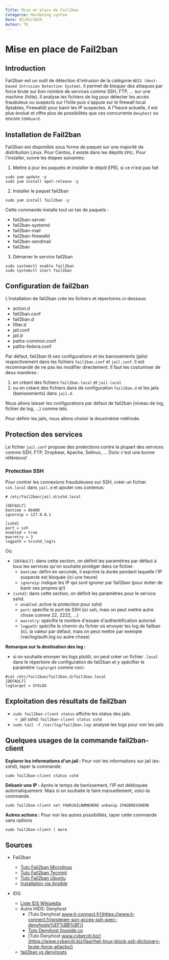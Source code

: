 ```yaml
---
Title: Mise en place de Fail2ban
Catégorie: Hardening system
Date: 02/02/2020
Auteur: TK
---
```


# Mise en place de Fail2ban

## Introduction
Fail2ban est un outil de détection d'intrusion de la catégorie `HDIS (Host-based Intrusion Detection System)`. Il permet de bloquer des attaques par force brute sur bon nombre de services comme SSH, FTP, ... sur une machine (hôte). Il analyse les fichiers de log pour détecter les accès frauduleux ou suspects sur l'hôte puis s'appuie sur le firewall local (Iptables, Firewalld) pour banir les IP suspectes.
A l"heure actuelle, il est plus évolué et offre plus de possibilités que ces concurrents `Denyhost` ou encore `SSHGuard`.

## Installation de Fail2ban
Fail2ban est disponible sous forme de paquet sur une majorité de distribution Linux. Pour Centos, il existe dans les dépôts `EPEL`.
Pour l'installer, suivre les étapes suivantes:
1. Mettre à jour les paquets et installer le dépôt EPEL si ce n'est pas fait
```
sudo yum update -y
sudo yum install epel-release -y
```
2. Installer le paquet fail2ban
```
sudo yum install fail2ban -y
```
Cette commande installe tout un tas de paquets :
- fail2ban-server
- fail2ban-systemd
- fail2ban-mail
- fail2ban-firewalld
- fail2ban-sendmail
- fail2ban

3. Démarrer le service fail2ban
```
sudo systemctl enable fail2ban
sudo systemctl start fail2ban
```

## Configuration de fail2ban
L'installation de fail2ban crée les fichiers et répertoires ci-dessous:
- action.d
- fail2ban.conf
- fail2ban.d
- filter.d
- jail.conf
- jail.d
- paths-common.conf
- paths-fedora.conf

Par défaut, fail2ban lit ses configurations et les banissements (jails) respectivement dans les fichiers `fail2ban.conf` et `jail.conf`. Il est recommandé de ne pas les modifier directement. Il faut les costumiser de deux manières :
1. en créant des fichiers `fail2ban.local` et `jail.local`
2. ou en créant des fichiers dans de configuration `fail2ban.d` et les jails (banissements) dans `jail.d`.

Nous allons laisser les configurations par défaut de fail2ban (niveau de log, fichier de log, ...) comme tels.

Pour définir les jails, nous allons choisir la deuximème méthode.

## Protection des services
Le fichier `jail.conf` propose des protections contre la plupart des services comme SSH, FTP, Dropbear, Apache, Selinux, ... Donc c'est une bonne référence!
### Protection SSH
Pour contrer les connexions frauduleuses sur SSH, créer un fichier `ssh.local` dans `jail.d` et ajouter ces contenus:
```
# /etc/fail2ban/jail.d/sshd.local

[DEFAULT]
bantime = 86400
ignoreip = 127.0.0.1

[sshd]
port = ssh
enabled = true
maxretry = 3
logpath = %(sshd_log)s
```
Où:
- `[DEFAULT]`: dans cette section, on définit les paramètres par défaut à tous les services qu'on souhaite protéger dans ce fichier.
  - `bantime`: défini en seconde, il exprime la durée pendant laquelle l'IP suspecte est bloquée (ici une heure)
  - `ignoreip`: indique les IP qui sont ignorer par fail2ban (pour éviter de banir ses propres ip!)
- `[sshd]`: dans cette section, on définit les paramètres pour le service sshd.
  - `enabled`: active la protection pour sshd
  - `port`: spécifie le port de SSH (ici ssh, mais on peut mettre autre chose comme 22, 2222, ...)
  - `maxretry`: spécifie le nombre d'essaie d'authentification autorisé
  - `logpath`: spécifie le chemin du fichier où envoyer les log de failban (ici, la valeur par défaut, mais on peut mettre par exemple /var/log/auth.log ou autre chose)
  
 **Remarque sur la destination des log :** 
 - si on souhaite envoyer les logs plutôt, on peut créer un fichier `.local` dans le répertoire de configuration de fail2ban et y spécifier le paramètre `logtarget` comme ceci:
 ```
 #cat /etc/fail2ban/fail2ban.d/fail2ban.local
 [DEFAULT]
 logtarget = SYSLOG
 ```

## Exploitation des résultats de fail2ban
- `sudo fail2ban-client status` affiche les status des jails
  - jail sshd: `fail2ban-client status sshd`
- `sudo tail -f /var/log/fail2ban.log`: analyse les logs pour voir les jails

## Quelques usages de la commande fail2ban-client
**Explorer les informations d'un jail :** Pour voir les informations sur jail (ex: sshd), taper la commande:
```
sudo fail2ban-client status sshd
```

**Débanir une IP :**
 Après le temps de banissement, l'IP est débloquée automatiquement. Mais si on souhaite le faire manuellement, voici-la commande.
```
sudo fail2ban-client set YOURJAILNAMEHERE unbanip IPADDRESSHERE
```
**Autres actions :** Pour voir les autres possibilités, taper cette commande sans options
```
sudo fail2ban-client | more
```



## Sources
- Fail2ban
  - [Tuto Fail2ban Microlinux](https://www.microlinux.fr/fail2ban-centos-7/)
  - [Tuto Fail2ban Tecmint](https://www.tecmint.com/use-fail2ban-to-secure-linux-server/)
  - [Tuto Fail2ban Ubuntu](https://doc.ubuntu-fr.org/fail2ban)
  - [Installation via Ansible](https://github.com/tassyk/ansible-fail2ban)

- IDS: 
  - [Liste IDS Wikipédia](https://fr.wikipedia.org/wiki/Syst%C3%A8me_de_d%C3%A9tection_d%27intrusion#Syst%C3%A8mes_de_d%C3%A9tection_d'intrusion_h%C3%B4tes)
  - Autre HIDS: Denyhost
    - [Tuto Denyhost www.it-connect.fr](https://www.it-connect.fr/proteger-son-acces-ssh-avec-denyhosts%EF%BB%BF/)
    - [Tuto Denyhost linoxide.co](https://linoxide.com/tools/install-denyhosts-centos-7/)
    - [Tuto Denyhost www.cyberciti.biz](https://www.cyberciti.biz/faq/rhel-linux-block-ssh-dictionary-brute-force-attacks/)
  -  [fail2ban vs denyhosts](https://qastack.fr/server/128962/denyhosts-vs-fail2ban-vs-iptables-best-way-to-prevent-brute-force-logons)
